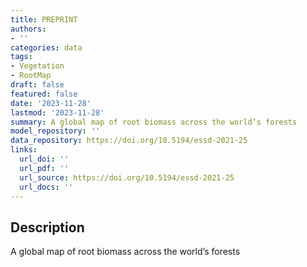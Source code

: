 ```yaml
---
title: PREPRINT
authors:
- ''
categories: data
tags:
- Vegetation
- RootMap
draft: false
featured: false
date: '2023-11-28'
lastmod: '2023-11-28'
summary: A global map of root biomass across the world’s forests
model_repository: ''
data_repository: https://doi.org/10.5194/essd-2021-25
links:
  url_doi: ''
  url_pdf: ''
  url_source: https://doi.org/10.5194/essd-2021-25
  url_docs: ''
---
```


## Description

A global map of root biomass across the world’s forests

